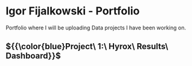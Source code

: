 # Igor Fijalkowski - Portfolio
Portfolio where I will be uploading Data projects I have been working on.

## ${{\color{blue}Project\ 1:\ Hyrox\ Results\ Dashboard}}$
